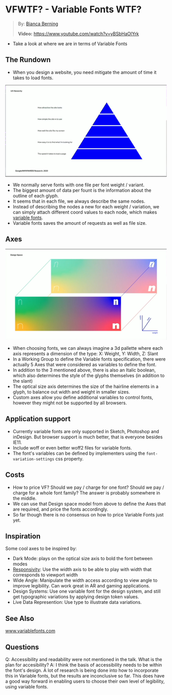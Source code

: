 # VFWTF? - Variable Fonts WTF?

> By: [Bianca Berning](https://beyondtellerrand.com/events/dusseldorf-2021/speakers/bianca-berning)
>
> **Video:** https://www.youtube.com/watch?v=yBSbHaOlYrk

- Take a look at where we are in terms of Variable Fonts

## The Rundown

- When you design a website, you need mitigate the amount of time it takes to
  load fonts.

![UX Hierarchy](images/02-01-ux-hierarchy.png)

- We normally serve fonts with one file per font weight / variant.
- The biggest amount of data per fount is the information about the outline of
  each glyph.
- It seems that in each file, we always describe the same nodes. 
- Instead of describing the nodes a new for each weight / variation, we can
  simply attach different coord values to each node, which makes [variable
  fonts](https://developer.mozilla.org/en-US/docs/Web/CSS/CSS_Fonts/Variable_Fonts_Guide).
- Variable fonts saves the amount of requests as well as file size.

## Axes

![Design Space](images/02-02-design-space.png)

- When choosing fonts, we can always imagine a 3d pallette where each axis
  represents a dimension of the type: X: Weight, Y: Width, Z: Slant
- In a Working Group to define the Variable fonts specification, there were
  actually 5 Axes that were considered as variables to define the font.
- In addition to the 3 mentioned above, there is also an Italic boolean, which
  also determines the style of the glyphs themselves (in addition to the slant)
- The optical size axis determines the size of the hairline elements in a glyph,
  to balance out width and weight in smaller sizes.
- Custom axes allow you define additional variables to control fonts, however
  they might not be supported by all browsers.

## Application support

- Currently variable fonts are only supported in Sketch, Photoshop and inDesign.
  But browser support is much better, that is everyone besides IE11.
- Include woff or even better woff2 files for variable fonts.
- The font's variables can be defined by implementers using the
  `font-variation-settings` css property.

## Costs

- How to price VF? Should we pay / charge for one font? Should we pay / charge
  for a whole font family? The answer is probably somewhere in the middle.
- We can use that Design space model from above to define the Axes that are
  required, and price the fonts accordingly.
- So far though there is no consensus on how to price Variable Fonts just yet.

## Inspiration

Some cool axes to be inspired by:

- Dark Mode: plays on the optical size axis to bold the font between modes
- [Responsivity](https://codepen.io/belluzj/pen/qBXYYBd): Use the width axis to
  be able to play with width that corresponds to viewport width
- Wide Angle: Manipulate the width access according to view angle to improve
  legibility. Can work great in AR and gaming applications.
- Design Systems: Use one variable font for the design system, and still get
  typographic variations by applying design token values.
- Live Data Represention: Use type to illustrate data variations. 

## See Also

www.variablefonts.com

## Questions

Q: Accessibility and readability were not mentioned in the talk. What is the
   plan for accesibility? A: I think the basis of accessibility needs to be
   within the font's design. A lot of research is being done into how to
   incorporate this in Variable fonts, but the results are inconclusive so far.
   This does have a good way forward in enabling users to choose their own level
   of legibility, using variable fonts.